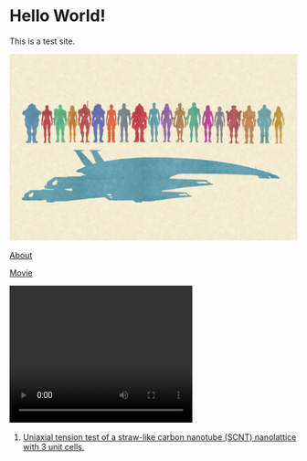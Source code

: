 # Hello World!

This is a test site.

![alt text](mass_effect_3.jpg)

[About](about.md)

[Movie](/straw_ii_matrix_n_10_105_alpha_1_3_r_15_cut_077_y_10P_tensio.mp4)

<video width="320" height="240" controls>
  <source src="/converted.mp4" type="video/mp4">
  <source src="/converted.ogg" type="video/ogg">
  Your browser does not support the video tag.
</video>

1. [Uniaxial tension test of a straw-like carbon nanotube (SCNT) nanolattice with 3 unit cells.](/converted.mp4)
